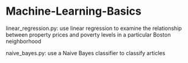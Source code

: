 # Machine-Learning-Basics

linear_regression.py:
use linear regression to examine the relationship between property prices and poverty levels in a particular Boston neighborhood

naive_bayes.py:
use a Naive Bayes classifier to classify articles
